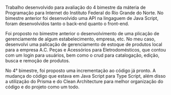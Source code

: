 Trabalho desenvolvido para avaliação do 4 bimestre da máteria de Programação para Internet do Instituto Federal do Rio Grande do Norte. No bimestre anterior foi desenvolvido uma API na lingaguem de Java Script, foram desenvolvidos tanto o back-end quanto o front-end. 

Foi proposto no bimestre anterior o desenvolvimento de uma plicação de gerenciamente de algum estabelecimento, empresa, etc. No meu caso, desenvolvi uma palicação de gerenciamento de estoque de produtos local para a empresa A.C. Peças e Acessórios para Eletrodomésticos, que contou com um login para usuários, bem como o crud para catalogação, edição, busca e remoção de produtos. 

No 4° bimestre, foi proposto uma incrementação ao código já pronto. A mudança do código que estava em Java Script para Type Script, além disso a utilização do Prisma e do Clean Architecture para melhor organização do código e do projeto como um todo. 